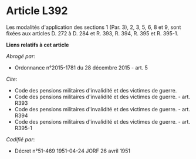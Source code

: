 # Article L392

Les modalités d'application des sections 1 (Par. 3), 2, 3, 5, 6, 8 et 9, sont fixées aux articles D. 272 à D. 284 et R. 393,
R. 394, R. 395 et R. 395-1.

**Liens relatifs à cet article**

_Abrogé par_:

  - Ordonnance n°2015-1781 du 28 décembre 2015 - art. 5

_Cite_:

  - Code des pensions militaires d'invalidité et des victimes de guerre.
  - Code des pensions militaires d'invalidité et des victimes de guerre. - art. R393
  - Code des pensions militaires d'invalidité et des victimes de guerre. - art. R394
  - Code des pensions militaires d'invalidité et des victimes de guerre. - art. R395-1

_Codifié par_:

  - Décret n°51-469 1951-04-24 JORF 26 avril 1951

